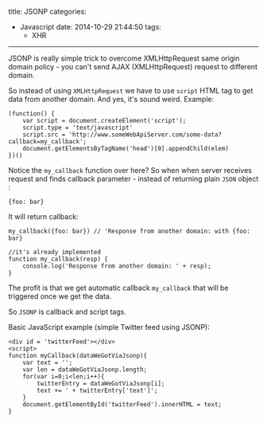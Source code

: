 title: JSONP
categories:
  - Javascript
date: 2014-10-29 21:44:50
tags:
	- XHR
---

JSONP is really simple trick to overcome XMLHttpRequest same origin domain policy - you can't send AJAX (XMLHttpRequest) request to different domain.

<!--more-->

So instead of using `XMLHttpRequest` we have to use `script` HTML tag to get data from another domain. And yes, it's sound weird. Example:

```
(function() {
	var script = document.createElement('script');
	script.type = 'text/javascript'
	script.src = 'http://www.someWebApiServer.com/some-data?callback=my_callback';
	document.getElementsByTagName('head')[0].appendChild(elem)
})()
```

Notice the `my_callback` function over here? So when when server receives request and finds callback parameter - instead of returning plain `JSON` object :

```
{foo: bar}
```

It will return callback: 

```
my_callback({foo: bar}) // 'Response from another domain: with {foo: bar}

//it's already implemented
function my_callback(resp) {
	console.log('Response from another domain: ' + resp);
}
```

The profit is that we get automatic callback `my_callback` that will be triggered once we get the data.

So `JSONP` is callback and script tags.

Basic JavaScript example (simple Twitter feed using JSONP):
```
<div id = 'twitterFeed'></div>
<script>
function myCallback(dataWeGotViaJsonp){
    var text = '';
    var len = dataWeGotViaJsonp.length;
    for(var i=0;i<len;i++){
        twitterEntry = dataWeGotViaJsonp[i];
        text += ' + twitterEntry['text']';
    }
    document.getElementById('twitterFeed').innerHTML = text;
}
```